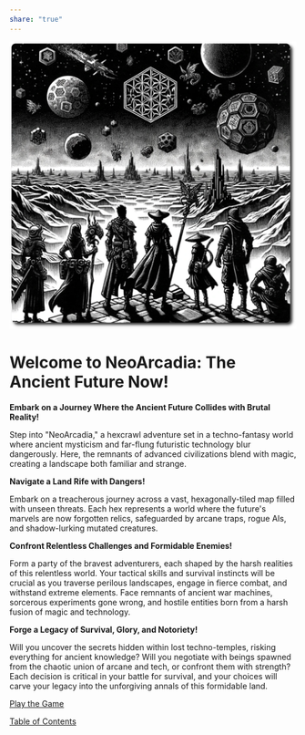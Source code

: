 ```yaml
---
share: "true"
---
```


![title-page](./title-page.png)    
    
# Welcome to NeoArcadia: The Ancient Future Now!    
    
**Embark on a Journey Where the Ancient Future Collides with Brutal Reality!**    
    
Step into "NeoArcadia," a hexcrawl adventure set in a techno-fantasy world where ancient mysticism and far-flung futuristic technology blur dangerously. Here, the remnants of advanced civilizations blend with magic, creating a landscape both familiar and strange.    
    
**Navigate a Land Rife with Dangers!**    
    
Embark on a treacherous journey across a vast, hexagonally-tiled map filled with unseen threats. Each hex represents a world where the future's marvels are now forgotten relics, safeguarded by arcane traps, rogue AIs, and shadow-lurking mutated creatures.    
    
**Confront Relentless Challenges and Formidable Enemies!**    
    
Form a party of the bravest adventurers, each shaped by the harsh realities of this relentless world. Your tactical skills and survival instincts will be crucial as you traverse perilous landscapes, engage in fierce combat, and withstand extreme elements. Face remnants of ancient war machines, sorcerous experiments gone wrong, and hostile entities born from a harsh fusion of magic and technology.    
    
**Forge a Legacy of Survival, Glory, and Notoriety!**    
    
Will you uncover the secrets hidden within lost techno-temples, risking everything for ancient knowledge? Will you negotiate with beings spawned from the chaotic union of arcane and tech, or confront them with strength? Each decision is critical in your battle for survival, and your choices will carve your legacy into the unforgiving annals of this formidable land.    
    
[Play the Game](./Play-the-Game.html)  
    
[Table of Contents](./Table-of-Contents.html)
  
  
